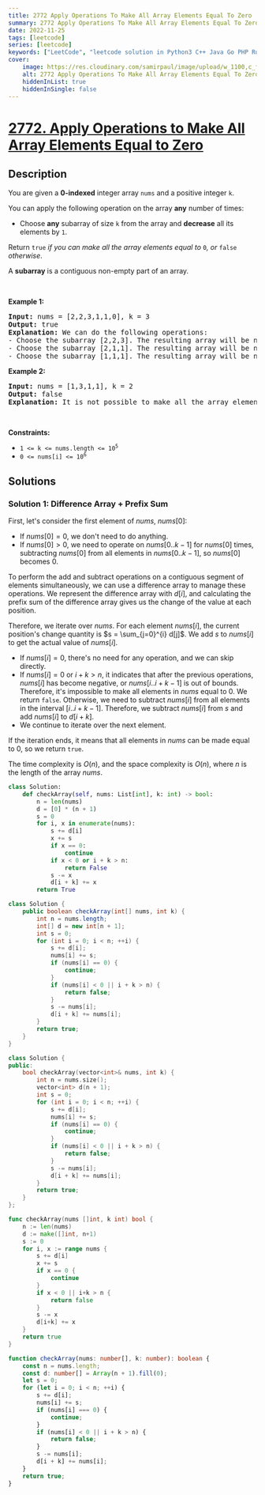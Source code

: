 ```yaml
---
title: 2772 Apply Operations To Make All Array Elements Equal To Zero
summary: 2772 Apply Operations To Make All Array Elements Equal To Zero LeetCode Solution Explained
date: 2022-11-25
tags: [leetcode]
series: [leetcode]
keywords: ["LeetCode", "leetcode solution in Python3 C++ Java Go PHP Ruby Swift TypeScript Rust C# JavaScript C", "2772 Apply Operations To Make All Array Elements Equal To Zero LeetCode Solution Explained in all languages"]
cover:
    image: https://res.cloudinary.com/samirpaul/image/upload/w_1100,c_fit,co_rgb:FFFFFF,l_text:Arial_75_bold:2772 Apply Operations To Make All Array Elements Equal To Zero - Solution Explained/problem-solving.webp
    alt: 2772 Apply Operations To Make All Array Elements Equal To Zero
    hiddenInList: true
    hiddenInSingle: false
---
```



# [2772. Apply Operations to Make All Array Elements Equal to Zero](https://leetcode.com/problems/apply-operations-to-make-all-array-elements-equal-to-zero)


## Description

<p>You are given a <strong>0-indexed</strong> integer array <code>nums</code> and a positive integer <code>k</code>.</p>

<p>You can apply the following operation on the array <strong>any</strong> number of times:</p>

<ul>
	<li>Choose <strong>any</strong> subarray of size <code>k</code> from the array and <strong>decrease</strong> all its elements by <code>1</code>.</li>
</ul>

<p>Return <code>true</code><em> if you can make all the array elements equal to </em><code>0</code><em>, or </em><code>false</code><em> otherwise</em>.</p>

<p>A <strong>subarray</strong> is a contiguous non-empty part of an array.</p>

<p>&nbsp;</p>
<p><strong class="example">Example 1:</strong></p>

<pre>
<strong>Input:</strong> nums = [2,2,3,1,1,0], k = 3
<strong>Output:</strong> true
<strong>Explanation:</strong> We can do the following operations:
- Choose the subarray [2,2,3]. The resulting array will be nums = [<strong><u>1</u></strong>,<strong><u>1</u></strong>,<strong><u>2</u></strong>,1,1,0].
- Choose the subarray [2,1,1]. The resulting array will be nums = [1,1,<strong><u>1</u></strong>,<strong><u>0</u></strong>,<strong><u>0</u></strong>,0].
- Choose the subarray [1,1,1]. The resulting array will be nums = [<u><strong>0</strong></u>,<u><strong>0</strong></u>,<u><strong>0</strong></u>,0,0,0].
</pre>

<p><strong class="example">Example 2:</strong></p>

<pre>
<strong>Input:</strong> nums = [1,3,1,1], k = 2
<strong>Output:</strong> false
<strong>Explanation:</strong> It is not possible to make all the array elements equal to 0.
</pre>

<p>&nbsp;</p>
<p><strong>Constraints:</strong></p>

<ul>
	<li><code>1 &lt;= k &lt;= nums.length &lt;= 10<sup>5</sup></code></li>
	<li><code>0 &lt;= nums[i] &lt;= 10<sup>6</sup></code></li>
</ul>

## Solutions

### Solution 1: Difference Array + Prefix Sum

First, let's consider the first element of $nums$, $nums[0]$:

-   If $nums[0] = 0$, we don't need to do anything.
-   If $nums[0] > 0$, we need to operate on $nums[0..k-1]$ for $nums[0]$ times, subtracting $nums[0]$ from all elements in $nums[0..k-1]$, so $nums[0]$ becomes $0$.

To perform the add and subtract operations on a contiguous segment of elements simultaneously, we can use a difference array to manage these operations. We represent the difference array with $d[i]$, and calculating the prefix sum of the difference array gives us the change of the value at each position.

Therefore, we iterate over $nums$. For each element $nums[i]$, the current position's change quantity is $s = \sum_{j=0}^{i} d[j]$. We add $s$ to $nums[i]$ to get the actual value of $nums[i]$.

-   If $nums[i] = 0$, there's no need for any operation, and we can skip directly.
-   If $nums[i]=0$ or $i + k > n$, it indicates that after the previous operations, $nums[i]$ has become negative, or $nums[i..i+k-1]$ is out of bounds. Therefore, it's impossible to make all elements in $nums$ equal to $0$. We return `false`. Otherwise, we need to subtract $nums[i]$ from all elements in the interval $[i..i+k-1]$. Therefore, we subtract $nums[i]$ from $s$ and add $nums[i]$ to $d[i+k]$.
-   We continue to iterate over the next element.

If the iteration ends, it means that all elements in $nums$ can be made equal to $0$, so we return `true`.

The time complexity is $O(n)$, and the space complexity is $O(n)$, where $n$ is the length of the array $nums$.

<!-- tabs:start -->

```python
class Solution:
    def checkArray(self, nums: List[int], k: int) -> bool:
        n = len(nums)
        d = [0] * (n + 1)
        s = 0
        for i, x in enumerate(nums):
            s += d[i]
            x += s
            if x == 0:
                continue
            if x < 0 or i + k > n:
                return False
            s -= x
            d[i + k] += x
        return True
```

```java
class Solution {
    public boolean checkArray(int[] nums, int k) {
        int n = nums.length;
        int[] d = new int[n + 1];
        int s = 0;
        for (int i = 0; i < n; ++i) {
            s += d[i];
            nums[i] += s;
            if (nums[i] == 0) {
                continue;
            }
            if (nums[i] < 0 || i + k > n) {
                return false;
            }
            s -= nums[i];
            d[i + k] += nums[i];
        }
        return true;
    }
}
```

```cpp
class Solution {
public:
    bool checkArray(vector<int>& nums, int k) {
        int n = nums.size();
        vector<int> d(n + 1);
        int s = 0;
        for (int i = 0; i < n; ++i) {
            s += d[i];
            nums[i] += s;
            if (nums[i] == 0) {
                continue;
            }
            if (nums[i] < 0 || i + k > n) {
                return false;
            }
            s -= nums[i];
            d[i + k] += nums[i];
        }
        return true;
    }
};
```

```go
func checkArray(nums []int, k int) bool {
	n := len(nums)
	d := make([]int, n+1)
	s := 0
	for i, x := range nums {
		s += d[i]
		x += s
		if x == 0 {
			continue
		}
		if x < 0 || i+k > n {
			return false
		}
		s -= x
		d[i+k] += x
	}
	return true
}
```

```ts
function checkArray(nums: number[], k: number): boolean {
    const n = nums.length;
    const d: number[] = Array(n + 1).fill(0);
    let s = 0;
    for (let i = 0; i < n; ++i) {
        s += d[i];
        nums[i] += s;
        if (nums[i] === 0) {
            continue;
        }
        if (nums[i] < 0 || i + k > n) {
            return false;
        }
        s -= nums[i];
        d[i + k] += nums[i];
    }
    return true;
}
```

<!-- tabs:end -->

<!-- end -->
